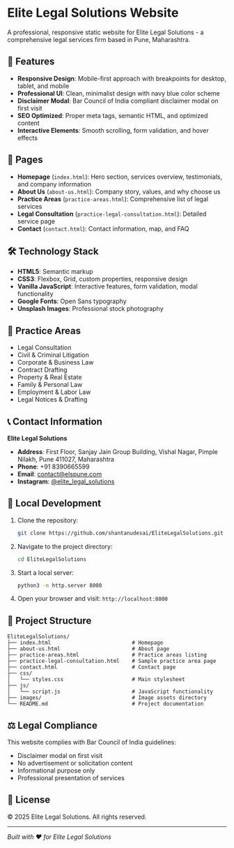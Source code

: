 # Elite Legal Solutions Website

A professional, responsive static website for Elite Legal Solutions - a comprehensive legal services firm based in Pune, Maharashtra.

## 🌟 Features

- **Responsive Design**: Mobile-first approach with breakpoints for desktop, tablet, and mobile
- **Professional UI**: Clean, minimalist design with navy blue color scheme
- **Disclaimer Modal**: Bar Council of India compliant disclaimer modal on first visit
- **SEO Optimized**: Proper meta tags, semantic HTML, and optimized content
- **Interactive Elements**: Smooth scrolling, form validation, and hover effects

## 📄 Pages

- **Homepage** (`index.html`): Hero section, services overview, testimonials, and company information
- **About Us** (`about-us.html`): Company story, values, and why choose us
- **Practice Areas** (`practice-areas.html`): Comprehensive list of legal services
- **Legal Consultation** (`practice-legal-consultation.html`): Detailed service page
- **Contact** (`contact.html`): Contact information, map, and FAQ

## 🛠️ Technology Stack

- **HTML5**: Semantic markup
- **CSS3**: Flexbox, Grid, custom properties, responsive design
- **Vanilla JavaScript**: Interactive features, form validation, modal functionality
- **Google Fonts**: Open Sans typography
- **Unsplash Images**: Professional stock photography

## 📱 Practice Areas

- Legal Consultation
- Civil & Criminal Litigation
- Corporate & Business Law
- Contract Drafting
- Property & Real Estate
- Family & Personal Law
- Employment & Labor Law
- Legal Notices & Drafting

## 📞 Contact Information

**Elite Legal Solutions**
- **Address**: First Floor, Sanjay Jain Group Building, Vishal Nagar, Pimple Nilakh, Pune 411027, Maharashtra
- **Phone**: +91 8390665599
- **Email**: contact@elspune.com
- **Instagram**: [@elite_legal_solutions](https://www.instagram.com/elite_legal_solutions/)

## 🚀 Local Development

1. Clone the repository:
   ```bash
   git clone https://github.com/shantanudesai/EliteLegalSolutions.git
   ```

2. Navigate to the project directory:
   ```bash
   cd EliteLegalSolutions
   ```

3. Start a local server:
   ```bash
   python3 -m http.server 8000
   ```

4. Open your browser and visit: `http://localhost:8000`

## 📁 Project Structure

```
EliteLegalSolutions/
├── index.html                          # Homepage
├── about-us.html                       # About page
├── practice-areas.html                 # Practice areas listing
├── practice-legal-consultation.html    # Sample practice area page
├── contact.html                        # Contact page
├── css/
│   └── styles.css                      # Main stylesheet
├── js/
│   └── script.js                       # JavaScript functionality
├── images/                             # Image assets directory
└── README.md                           # Project documentation
```

## ⚖️ Legal Compliance

This website complies with Bar Council of India guidelines:
- Disclaimer modal on first visit
- No advertisement or solicitation content
- Informational purpose only
- Professional presentation of services

## 📝 License

© 2025 Elite Legal Solutions. All rights reserved.

---

*Built with ❤️ for Elite Legal Solutions*
